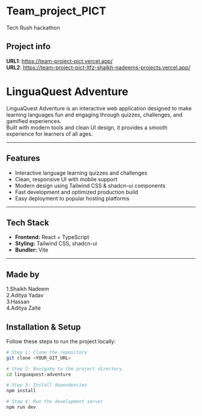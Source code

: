 # Team_project_PICT
Tech Rush hackathon

## Project info
**URL1**: https://team-project-pict.vercel.app/ <br>
**URL2**: https://team-project-pict-ltfz-shaikh-nadeems-projects.vercel.app/

# LinguaQuest Adventure

LinguaQuest Adventure is an interactive web application designed to make learning languages fun and engaging through quizzes, challenges, and gamified experiences.  
Built with modern tools and clean UI design, it provides a smooth experience for learners of all ages.

---

## Features
- Interactive language learning quizzes and challenges
- Clean, responsive UI with mobile support
- Modern design using Tailwind CSS & shadcn-ui components
- Fast development and optimized production build
- Easy deployment to popular hosting platforms

---

## Tech Stack
- **Frontend:** React + TypeScript  
- **Styling:** Tailwind CSS, shadcn-ui  
- **Bundler:** Vite  

---
## Made by
1.Shaikh Nadeem <br>
2.Aditya Yadav <br>
3.Hassan <br>
4.Aditya Zalte

## Installation & Setup
Follow these steps to run the project locally:

```bash
# Step 1: Clone the repository
git clone <YOUR_GIT_URL>

# Step 2: Navigate to the project directory
cd linguaquest-adventure

# Step 3: Install dependencies
npm install

# Step 4: Run the development server
npm run dev

